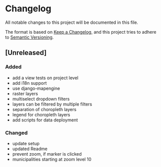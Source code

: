 # Changelog
All notable changes to this project will be documented in this file.

The format is based on [Keep a Changelog](https://keepachangelog.com/en/1.0.0/),
and this project tries to adhere to [Semantic Versioning](https://semver.org/spec/v2.0.0.html).

## [Unreleased]
### Added
- add a view tests on project level
- add i18n support
- use django-mapengine
- raster layers
- multiselect dropdown filters
- layers can be filtered by multiple filters
- separation of choropleth layers
- legend for choropleth layers
- add scripts for data deployment

### Changed
- update setup
- updated Readme
- prevent zoom, if marker is clicked
- municipalities starting at zoom level 10
